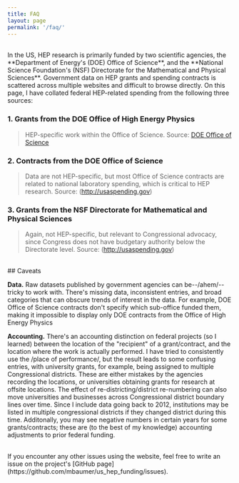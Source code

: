 ```yaml
---
title: FAQ
layout: page
permalink: '/faq/'
---
```


<br/>
In the US, HEP research is primarily funded by two scientific agencies, the **Department of Energy's (DOE) Office of Science**, and the **National Science Foundation's (NSF) Directorate for the Mathematical and Physical Sciences**. Government data on HEP grants and spending contracts is scattered across multiple websites and difficult to browse directly. On this page, I have collated federal HEP-related spending from the following three sources:

<br/>

### 1. Grants from the DOE Office of High Energy Physics
> HEP-specific work within the Office of Science. Source: [DOE Office of Science](https://science.energy.gov/universities/sc-in-your-state/)

### 2. Contracts from the DOE Office of Science
> Data are not HEP-specific, but most Office of Science contracts are related to national laboratory spending, which is critical to HEP research. Source: (http://usaspending.gov)

### 3. Grants from the NSF Directorate for Mathematical and Physical Sciences 
> Again, not HEP-specific, but relevant to Congressional advocacy, since Congress does not have budgetary authority below the Directorate level. Source: (http://usaspending.gov)

<br/>
## Caveats

**Data.** Raw datasets published by government agencies can be--/ahem/--tricky to work with. There's missing data, inconsistent entries, and broad categories that can obscure trends of interest in the data. For example, DOE Office of Science contracts don't specify which sub-office funded them, making it impossible to display only DOE contracts from the Office of High Energy Physics

**Accounting.** There's an accounting distinction on federal projects (so I learned) between the location of the "recipient" of a grant/contract, and the location where the work is actually performed. I have tried to consistently use the /place of performance/, but the result leads to some confusing entries, with university grants, for example, being assigned to multiple Congressional districts. These are either mistakes by the agencies recording the locations, or universities obtaining grants for research at offsite locations. The effect of re-districting/district re-numbering can also move universities and businesses across Congressional district boundary lines over time. Since I include data going back to 2012, institutions may be listed in multiple congressional districts if they changed district during this time. 
Additonally, you may see negative numbers in certain years for some grants/contracts; these are (to the best of my knowledge) accounting adjustments to prior federal funding.

<br/>
If you encounter any other issues using the website, feel free to write an issue on the project's [GitHub page](https://github.com/mbaumer/us_hep_funding/issues).